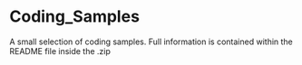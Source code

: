 # Coding_Samples
A small selection of coding samples.
Full information is contained within the README file inside the .zip


